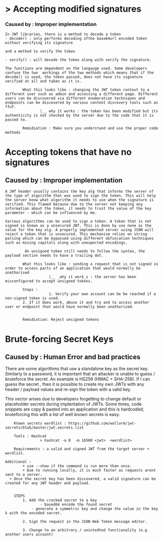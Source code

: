 # > Accepting modified signatures
			
### Caused by : Improper implementation
			
	In JWT libraries, there is a method to decode a token 
    - decode() : only performs decoding ofthe base64url encoded token without verifying its signature
    
    and a method to verify the token 
    
    - verify() : will decode the token along with verify the signature. 
    
    The functions are dependent on the langauge used. Some developers confuse the two  workings of the two methods which means that if the decode() is used, the token passed, does not have its signature verified at all and taken as it is. 
			
			What this looks like : changing the JWT token context to a different user such as admin and accessing a different page. Different users can be discovered via different enumeration techniques and endpoints can be discovered by various content discovery tools such as ffuf.  
					|__ why it works : the token has been modified but its authenticity is not checked by the server due to the code that it is passed to.  
					
			Remidiation : Make sure you understand and use the proper code methods
				
				
				
				
# Accepting tokens that have no signatures
			
## Caused by : Improper implementation
			
	A JWT header usually contains the key alg that informs the server of the type of algorithm that was used to sign the token. This will help the server know what algorithm it needs to use when the signature is verified. This flawed because due to the server not keeping any information about the token, it needs to trust the value of the key parameter - which can be influenced by me. 
			
	Various algorithms can be used to sign a token. A token that is not signed is known as a unsecured JWT. This is done by use none as the value for the key alg. A properly implemented server using JSON will reject a token that is unsecured. This mechanism relies on string parsing which can be bypassed using different obfuscation techniques such as mixing capitals along with unexpected encodings. 
				
			 An unsigned token still needs to follow the syntax, the payload section needs to have a trailing dot. 
				
			What this looks like : sending a request that is not signed in order to access parts of an application that would normally be unathorised
						|__ _why it work_s : the server has been misconfigured to accept unsigned tokens. 
						
			Steps : 
						1. Verify your own account can be be reached if a non-signed token is used. 
            2. If it does work, abuse it and try and to access another user or endpoint that would have normally been unathorized. 
						
					
			Remidiation: Reject unsigned tokens 
					
					
					
					
					
# Brute-forcing Secret Keys 
			
## Caused by : Human Error and bad practices 
			

There are some algorithms that use a standalone key as the secret key. Similarly to a password, it is important that an attacker is unable to guess / bruteforce the secret. An example is HS256 (HMAC + SHA-256). If I can guess the secret , then it is possible to create my own JWTs with any header / payload values and re-sign the token with a valid key. 
			
This vector arises due to developers forgetting to change default or placeholder secrets during implentation of JWTs. Some times, code snippets are copy & pasted into an application and this is hardcoded; bruteforcing this with a list of well known secrets is easy. 
			
		Known secrets wordlist : https://github.com/wallarm/jwt-secrets/blob/master/jwt.secrets.list
			
		Tools : Hashcat 
					> hashcat -a 0  -m 16500 <jwt>  <wordlist>
								
		Requirements : a valid and signed JWT from the target server + wordlist. 
			
    Additional : 
			+ use --show if the command is run more than once. 
			+ Due to running locally, it is much faster as requests arent sent to a server. 
      + Once the secret key has been discovered, a valid signature can be created for any JWT header and payload. 
					
					
		STEPS 
			1. Add the cracked secret to a key 
					- based64 encode the found secret
	  			- generate a symmetric key and change the value in the key k with the encoded secret. 
							
			2. Sign the request in the JSON Web Token message editor.  
						
			3. Change to an arbitrary / unintedted functionality (e.g another users account)



